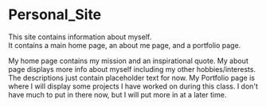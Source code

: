 # Personal_Site

This site contains information about myself.  
It contains a main home page, an about me page, and a portfolio page.  

My home page contains my mission and an inspirational quote.
My about page displays more info about myself including my other hobbies/interests.  The descriptions just contain placeholder text for now.
My Portfolio page is where I will display some projects I have worked on during this class.  I don't have much to put in there now, but I will put more in at a later time.